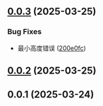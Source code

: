 ## [0.0.3](https://github.com/nickw233/cesium-isosurface/compare/v0.0.2...v0.0.3) (2025-03-25)


### Bug Fixes

* 最小高度错误 ([200e0fc](https://github.com/nickw233/cesium-isosurface/commit/200e0fc62a10349f1dcefc1f2f65723a105badca))



## [0.0.2](https://github.com/nickw233/cesium-isosurface/compare/v0.0.1...v0.0.2) (2025-03-25)



## 0.0.1 (2025-03-24)



